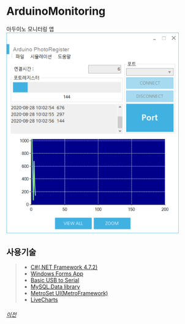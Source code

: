 # ArduinoMonitoring
아두이노 모니터링 앱
<img src="captured_20200828_001.png" width="450px" title="실행결과" alt="실행결과"></img>

## 사용기술
> * [C#(.NET Framework 4.7.2)](https://dotnet.microsoft.com/download/dotnet-framework/net472)
> * [Windows Forms App](https://docs.microsoft.com/ko-kr/visualstudio/designers/windows-forms-designer-overview?view=vs-2019)
> * [Basic USB to Serial](https://www.arduino.cc/reference/ko/language/functions/communication/serial/)
> * [MySQL.Data library](https://dev.mysql.com/doc/connector-net/en/connector-net-tutorials.html)
> * [MetroSet UI(MetroFramework)](https://thielj.github.io/MetroFramework/)
> * [LiveCharts](https://lvcharts.net/)

###### [이전](https://github.com/hugoMGSung/StudyIoT)
